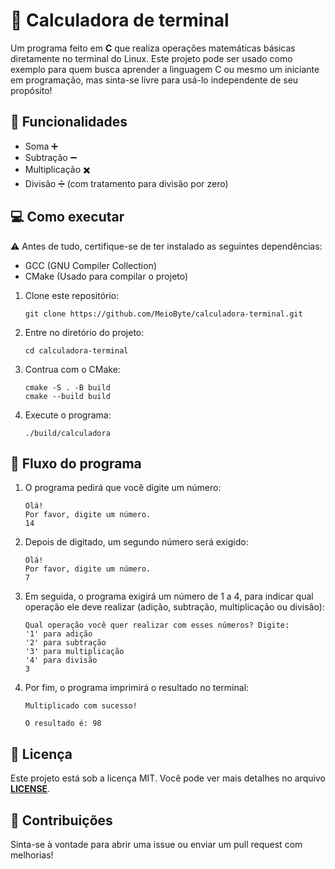# 🧮 Calculadora de terminal

Um programa feito em **C** que realiza operações matemáticas básicas diretamente no terminal do Linux.
Este projeto pode ser usado como exemplo para quem busca aprender a linguagem C ou mesmo um iniciante em programação, mas sinta-se livre para usá-lo independente de seu propósito!

## 🚀 Funcionalidades

- Soma ➕  
- Subtração ➖  
- Multiplicação ✖️  
- Divisão ➗ (com tratamento para divisão por zero)

## 💻 Como executar

⚠️ Antes de tudo, certifique-se de ter instalado as seguintes dependências:
- GCC (GNU Compiler Collection)
- CMake (Usado para compilar o projeto)

1. Clone este repositório:
   ```
   git clone https://github.com/MeioByte/calculadora-terminal.git
   ```
2. Entre no diretório do projeto:
   ```
   cd calculadora-terminal
   ```
3. Contrua com o CMake:
   ```
   cmake -S . -B build
   cmake --build build
   ```
4. Execute o programa:
   ```
   ./build/calculadora
   ```

## 🧠 Fluxo do programa

1. O programa pedirá que você digite um número:
   ```
   Olá!
   Por favor, digite um número.
   14
   ```
2. Depois de digitado, um segundo número será exigido:
   ```
   Olá!
   Por favor, digite um número.
   7
   ```

3. Em seguida, o programa exigirá um número de 1 a 4, para indicar qual operação ele deve realizar (adição, subtração, multiplicação ou divisão):
   ```
   Qual operação você quer realizar com esses números? Digite:
   '1' para adição
   '2' para subtração
   '3' para multiplicação
   '4' para divisão
   3
   ```

4. Por fim, o programa imprimirá o resultado no terminal:
   ```
   Multiplicado com sucesso!

   O resultado é: 98
   ```

## 📜 Licença
Este projeto está sob a licença MIT.
Você pode ver mais detalhes no arquivo [**LICENSE**](./LICENSE).

## 🤝 Contribuições
Sinta-se à vontade para abrir uma issue ou enviar um pull request com melhorias!